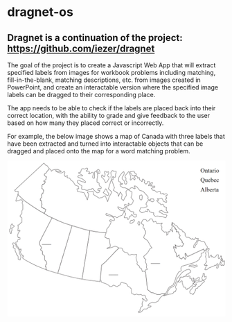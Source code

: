 # dragnet-os

## Dragnet is a continuation of the project: https://github.com/iezer/dragnet

The goal of the project is to create a Javascript Web App that will extract specified labels from images for workbook problems including matching, fill-in-the-blank, matching descriptions, etc. from images created in PowerPoint, and create an interactable version where the specified image labels can be dragged to their corresponding place.

The app needs to be able to check if the labels are placed back into their correct location, with the ability to grade and give feedback to the user based on how many they placed correct or incorrectly.

For example, the below image shows a map of Canada with three labels that have been extracted and turned into interactable objects that can be dragged and placed onto the map for a word matching problem.

![dragnet map example](images/map_example.png)

